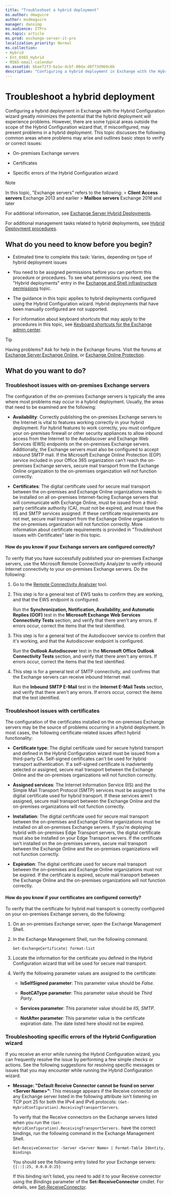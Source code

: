 ```yaml
---
title: "Troubleshoot a hybrid deployment"
ms.author: dmaguire
author: msdmaguire
manager: dansimp
ms.audience: ITPro
ms.topic: article
ms.prod: exchange-server-it-pro
localization_priority: Normal
ms.collection:
- Hybrid
- Ent_O365_Hybrid
- M365-email-calendar
ms.assetid: bbae72f3-6a1e-4cbf-80da-d8f73d969c6b
description: "Configuring a hybrid deployment in Exchange with the Hybrid Configuration wizard greatly minimizes the potential that the hybrid deployment will experience problems. However, there are some typical areas outside the scope of the Hybrid Configuration wizard that, if misconfigured, may present problems in a hybrid deployment. This topic discusses the following common areas where problems may arise and outlines basic steps to verify or correct issues:"
---
```


# Troubleshoot a hybrid deployment

Configuring a hybrid deployment in Exchange with the Hybrid Configuration wizard greatly minimizes the potential that the hybrid deployment will experience problems. However, there are some typical areas outside the scope of the Hybrid Configuration wizard that, if misconfigured, may present problems in a hybrid deployment. This topic discusses the following common areas where problems may arise and outlines basic steps to verify or correct issues:

- On-premises Exchange servers

- Certificates

- Specific errors of the Hybrid Configuration wizard

> [!NOTE]
> In this topic, "Exchange servers" refers to the following: > **Client Access servers** Exchange 2013 and earlier > **Mailbox servers** Exchange 2016 and later

For additional information, see [Exchange Server Hybrid Deployments](../exchange-hybrid.md).

For additional management tasks related to hybrid deployments, see [Hybrid Deployment procedures](hybrid-deployment.md).

## What do you need to know before you begin?

- Estimated time to complete this task: Varies, depending on type of hybrid deployment issues

- You need to be assigned permissions before you can perform this procedure or procedures. To see what permissions you need, see the "Hybrid deployments" entry in the [Exchange and Shell infrastructure permissions](http://technet.microsoft.com/library/3646a4e8-36b2-41fb-89a4-79b0963fcb11.aspx) topic.

- The guidance in this topic applies to hybrid deployments configured using the Hybrid Configuration wizard. Hybrid deployments that have been manually configured are not supported.

- For information about keyboard shortcuts that may apply to the procedures in this topic, see [Keyboard shortcuts for the Exchange admin center](https://docs.microsoft.com/Exchange/accessibility/keyboard-shortcuts-in-admin-center).

> [!TIP]
> Having problems? Ask for help in the Exchange forums. Visit the forums at [Exchange Server](https://go.microsoft.com/fwlink/p/?linkId=60612),[Exchange Online](https://go.microsoft.com/fwlink/p/?linkId=267542), or [Exchange Online Protection](https://go.microsoft.com/fwlink/p/?linkId=285351).

## What do you want to do?

### Troubleshoot issues with on-premises Exchange servers

The configuration of the on-premises Exchange servers is typically the area where most problems may occur in a hybrid deployment. Usually, the areas that need to be examined are the following:

- **Availability**: Correctly publishing the on-premises Exchange servers to the Internet is vital to features working correctly in your hybrid deployment. For hybrid features to work correctly, you must configure your on-premises firewall or other security appliances to allow inbound access from the Internet to the Autodiscover and Exchange Web Services (EWS) endpoints on the on-premises Exchange servers. Additionally, the Exchange servers must also be configured to accept inbound SMTP mail. If the Microsoft Exchange Online Protection (EOP) service included in your Office 365 organization can't reach the on-premises Exchange servers, secure mail transport from the Exchange Online organization to the on-premises organization will not function correctly.

- **Certificates**: The digital certificate used for secure mail transport between the on-premises and Exchange Online organizations needs to be installed on all on-premises Internet-facing Exchange servers that will communicate with Exchange Online, must be issued from a third-party certificate authority (CA), must not be expired, and must have the IIS and SMTP services assigned. If these certificate requirements are not met, secure mail transport from the Exchange Online organization to the on-premises organization will not function correctly. More information about certificate requirements is provided in "Troubleshoot issues with Certificates" later in this topic.

#### How do you know if your Exchange servers are configured correctly?

To verify that you have successfully published your on-premises Exchange servers, use the Microsoft Remote Connectivity Analyzer to verify inbound Internet connectivity to your on-premises Exchange servers. Do the following:

1. Go to the [Remote Connectivity Analyzer](http://go.microsoft.com/fwlink/?linkid=154308) tool.

2. This step is for a general test of EWS tasks to confirm they are working, and that the EWS endpoint is configured.

    Run the **Synchronization, Notification, Availability, and Automatic Replies (OOF)** test in the **Microsoft Exchange Web Services Connectivity Tests** section, and verify that there aren't any errors. If errors occur, correct the items that the test identified.

3. This step is for a general test of the Autodiscover service to confirm that it's working, and that the Autodiscover endpoint is configured.

    Run the **Outlook Autodiscover** test in the **Microsoft Office Outlook Connectivity Tests** section, and verify that there aren't any errors. If errors occur, correct the items that the test identified.

4. This step is for a general test of SMTP connectivity, and confirms that the Exchange servers can receive inbound Internet mail.

    Run the **Inbound SMTP E-Mail** test in the **Internet E-Mail Tests** section, and verify that there aren't any errors. If errors occur, correct the items that the test identified.

### Troubleshoot issues with certificates

The configuration of the certificates installed on the on-premises Exchange servers may be the source of problems occurring in a hybrid deployment. In most cases, the following certificate-related issues affect hybrid functionality:

- **Certificate type**: The digital certificate used for secure hybrid transport and defined in the Hybrid Configuration wizard must be issued from a third-party CA. Self-signed certificates can't be used for hybrid transport authentication. If a self-signed certificate is inadvertently selected or assigned, secure mail transport between the Exchange Online and the on-premises organizations will not function correctly.

- **Assigned services**: The Internet Information Service (IIS) and the Simple Mail Transport Protocol (SMTP) services must be assigned to the digital certificate used for hybrid transport. If these services aren't assigned, secure mail transport between the Exchange Online and the on-premises organizations will not function correctly.

- **Installation**: The digital certificate used for secure mail transport between the on-premises and Exchange Online organizations must be installed on all on-premises Exchange servers. If you're deploying hybrid with on-premises Edge Transport servers, the digital certificate must also be installed on your Edge Transport servers. If the certificate isn't installed on the on-premises servers, secure mail transport between the Exchange Online and the on-premises organizations will not function correctly.

- **Expiration**: The digital certificate used for secure mail transport between the on-premises and Exchange Online organizations must not be expired. If the certificate is expired, secure mail transport between the Exchange Online and the on-premises organizations will not function correctly.

#### How do you know if your certificates are configured correctly?

To verify that the certificate for hybrid mail transport is correctly configured on your on-premises Exchange servers, do the following:

1. On an on-premises Exchange server, open the Exchange Management Shell.

2. In the Exchange Management Shell, run the following command.

   ```
   Get-ExchangeCertificate| format-list
   ```

3. Locate the information for the certificate you defined in the Hybrid Configuration wizard that will be used for secure mail transport.

4. Verify the following parameter values are assigned to the certificate:

   - **IsSelfSigned parameter**: This parameter value should be _False_.

   - **RootCAType parameter**: This parameter value should be _Third Party_.

   - **Services parameter**: This parameter value should be _IIS, SMTP_.

   - **NotAfter parameter**: This parameter value is the certificate expiration date. The date listed here should not be expired.

### Troubleshooting specific errors of the Hybrid Configuration wizard

If you receive an error while running the Hybrid Configuration wizard, you can frequently resolve the issue by performing a few simple checks or actions. See the following suggestions for resolving specific messages or issues that you may encounter while running the Hybrid Configuration wizard.

- **Message: "Default Receive Connector cannot be found on server \<Server Name\>"**: This message appears if the Receive connector on any Exchange server listed in the following attribute isn't listening on TCP port 25 for both the IPv4 and IPv6 protocols: `(Get-HybridConfiguration).ReceivingTransportServers`.

  To verify that the Receive connectors on the Exchange servers listed when you run the `(Get-HybridConfiguration).ReceivingTransportServers.` have the correct bindings, run the following command in the Exchange Management Shell.

  ```
  Get-ReceiveConnector -Server <Server Name> | Format-Table Identity, Bindings
  ```

  You should see the following entry listed for your Exchange servers: `{[::]:25, 0.0.0.0:25}`

   If this binding isn't listed, you need to add it to your Receive connector using the _Bindings_ parameter of the **Set-ReceiveConnector** cmdlet. For details, see [Set-ReceiveConnector](http://technet.microsoft.com/library/eb7f8960-e772-4312-9d3f-47dd27d9545c.aspx).
